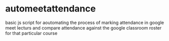 # automeetattendance
basic js script for aoutomating the process of marking attendance in google meet lecturs and compare attendance against the google classroom roster for that particular course
